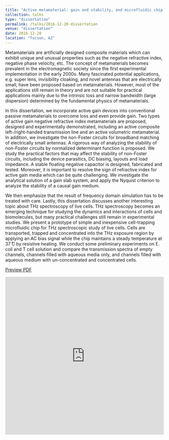 ```yaml
---
title: "Active metamaterial: gain and stability, and microfluidic chip for thz cell spectroscopy"
collection: talks
type: "dissertation"
permalink: /talks/2016-12-20-dissertation
venue: "dissertation"
date: 2016-12-20
location: "Tucson, AZ"
---
```

Metamaterials are artificially designed composite materials which can exhibit unique
and unusual properties such as the negative refractive index, negative phase velocity, etc.
The concept of metamaterials becomes prevalent in the electromagnetic society since the
first experimental implementation in the early 2000s. Many fascinated potential
applications, e.g. super lens, invisibility cloaking, and novel antennas that are electrically
small, have been proposed based on metamaterials. However, most of the applications still
remain in theory and are not suitable for practical applications mainly due to the intrinsic
loss and narrow bandwidth (large dispersion) determined by the fundamental physics of
metamaterials.

In this dissertation, we incorporate active gain devices into conventional passive
metamaterials to overcome loss and even provide gain. Two types of active gain negative
refractive index metamaterials are proposed, designed and experimentally demonstrated,
including an active composite left-/right-handed transmission line and an active volumetric
metamaterial. In addition, we investigate the non-Foster circuits for broadband matching
of electrically small antennas. A rigorous way of analyzing the stability of non-Foster
circuits by normalized determinant function is proposed. We study the practical factors that
may affect the stability of non-Foster circuits, including the device parasitics, DC biasing,
layouts and load impedance. A stable floating negative capacitor is designed, fabricated
and tested. Moreover, it is important to resolve the sign of refractive index for active gain
media which can be quite challenging. We investigate the analytical solution of a gain slab
system, and apply the Nyquist criterion to analyze the stability of a causal gain medium.

We then emphasize that the result of frequency domain simulation has to be treated with
care. Lastly, this dissertation discusses another interesting topic about THz spectroscopy
of live cells. THz spectroscopy becomes an emerging technique for studying the dynamics
and interactions of cells and biomolecules, but many practical challenges still remain in
experimental studies. We present a prototype of simple and inexpensive cell-trapping
microfluidic chip for THz spectroscopic study of live cells. Cells are transported, trapped
and concentrated into the THz exposure region by applying an AC bias signal while the
chip maintains a steady temperature at 37 ̊C by resistive heating. We conduct some
preliminary experiments on E. coli and T cell solution and compare the transmission
spectra of empty channels, channels filled with aqueous media only, and channels filled
with aqueous medium with un-concentrated and concentrated cells.

[Preview PDF](https://docs.google.com/viewer?url=https://dako2.github.io/files/IMS2017_Qi_Tang.pdf)

<iframe 
  src="https://dako2.github.io/files/IMS2017_Qi_Tang.pdf#page=1" 
  style="width:100%; height:500px;" 
  frameborder="0">
</iframe>
